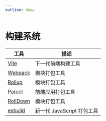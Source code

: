 ```yaml
---
outline: deep
---
```


# 构建系统

| 工具 | 描述 |
| --- | --- |
| [Vite](https://vitejs.dev/) | 下一代前端构建工具 |
| [Webpack](https://webpack.js.org/) | 模块打包工具 |
| [Rollup](https://rollupjs.org/) | 模块打包工具 |
| [Parcel](https://parceljs.org/) | 前端应用打包工具 |
| [RollDown](https://rolldown.rs/guide/) | 模块打包工具 |
| [esbuild](https://esbuild.github.io/) | 新一代 JavaScript 打包工具 |

